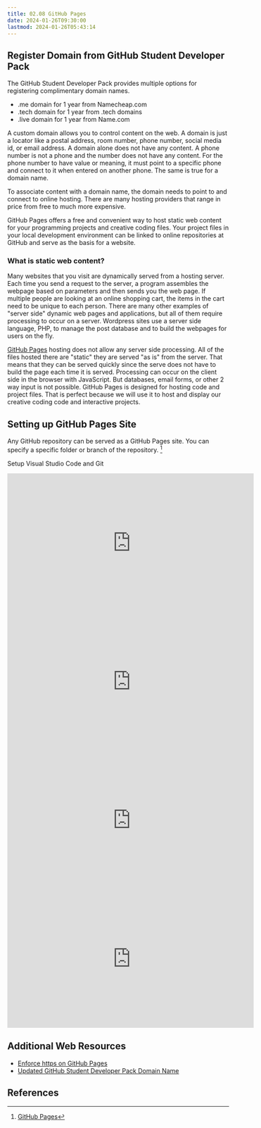 ```yaml
---
title: 02.08 GitHub Pages
date: 2024-01-26T09:30:00
lastmod: 2024-01-26T05:43:14
---
```


## Register Domain from GitHub Student Developer Pack

The GitHub Student Developer Pack provides multiple options for registering complimentary domain names.

- .me domain for 1 year from Namecheap.com
- .tech domain for 1 year from .tech domains
- .live domain for 1 year from Name.com

A custom domain allows you to control content on the web. A domain is just a locator like a postal address, room number, phone number, social media id, or email address. A domain alone does not have any content. A phone number is not a phone and the number does not have any content. For the phone number to have value or meaning, it must point to a specific phone and connect to it when entered on another phone. The same is true for a domain name.

To associate content with a domain name, the domain needs to point to and connect to online hosting. There are many hosting providers that range in price from free to much more expensive.

GitHub Pages offers a free and convenient way to host static web content for your programming projects and creative coding files. Your project files in your local development environment can be linked to online repositories at GitHub and serve as the basis for a website.

### What is static web content?

Many websites that you visit are dynamically served from a hosting server. Each time you send a request to the server, a program assembles the webpage based on parameters and then sends you the web page. If multiple people are looking at an online shopping cart, the items in the cart need to be unique to each person. There are many other examples of "server side" dynamic web pages and applications, but all of them require processing to occur on a server. Wordpress sites use a server side language, PHP, to manage the post database and to build the webpages for users on the fly.

[GitHub Pages](https://pages.github.com/) hosting does not allow any server side processing. All of the files hosted there are "static" they are served "as is" from the server. That means that they can be served quickly since the serve does not have to build the page each time it is served. Processing can occur on the client side in the browser with JavaScript. But databases, email forms, or other 2 way input is not possible. GitHub Pages is designed for hosting code and project files. That is perfect because we will use it to host and display our creative coding code and interactive projects.

## Setting up GitHub Pages Site

Any GitHub repository can be served as a GitHub Pages site. You can specify a specific folder or branch of the repository. [^github-pages]

<div class="video-grid">

<div class="video-card">

Setup Visual Studio Code and Git

<div class="iframe-16-9-container">
<iframe class="youTubeIFrame" width="560" height="315" src="https://www.youtube.com/embed/fb5stQYgM_Y?si=CQfVYqSeJZphdmmv" title="YouTube video player" frameborder="0" allow="accelerometer; autoplay; clipboard-write; encrypted-media; gyroscope; picture-in-picture; web-share" allowfullscreen></iframe>
</div>
</div>

<div class="iframe-16-9-container">
<iframe class="youTubeIFrame" width="560" height="315" src="https://www.youtube.com/embed/FBtehan5DAo?si=zSeszxNXFbwcjVa5" title="YouTube video player" frameborder="0" allow="accelerometer; autoplay; clipboard-write; encrypted-media; gyroscope; picture-in-picture; web-share" allowfullscreen></iframe>
</div>

<div class="iframe-16-9-container">
<iframe class="youTubeIFrame" width="560" height="315" src="https://www.youtube.com/embed/_WEyoLuuyYo?si=WKsJh2ZaXxrl3TTZ" title="YouTube video player" frameborder="0" allow="accelerometer; autoplay; clipboard-write; encrypted-media; gyroscope; picture-in-picture; web-share" allowfullscreen></iframe>
</div>

<div class="iframe-16-9-container">
<iframe class="youTubeIFrame" width="560" height="315" src="https://www.youtube.com/embed/PZTLD7LvbWw?si=anWmMjzl-A30vw2R" title="YouTube video player" frameborder="0" allow="accelerometer; autoplay; clipboard-write; encrypted-media; gyroscope; picture-in-picture; web-share" allowfullscreen></iframe>
</div>
</div>

## Additional Web Resources

- [Enforce https on GitHub Pages](https://youtu.be/FBtehan5DAo)
- [Updated GitHub Student Developer Pack Domain Name](https://youtu.be/PZTLD7LvbWw?si=HUtJkFnpTiXn30rK)

## References

[^github-pages]: [GitHub Pages](https://pages.github.com/)
